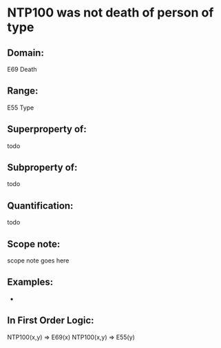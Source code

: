 # NTP100 was not death of person of type

## Domain: 

E69 Death

## Range: 

E55 Type

## Superproperty of: 

todo

## Subproperty of: 

todo

## Quantification: 

todo

## Scope note: 

scope note goes here

## Examples: 

* 

## In First Order Logic: 

NTP100(x,y) ⇒ E69(x)
NTP100(x,y) ⇒ E55(y)

